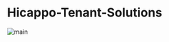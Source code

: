 # Hicappo-Tenant-Solutions

![main](https://github.com/shafihaque7/Hicappo-Tenant-Solutions/blob/master/Property%20Management%20app.png)
